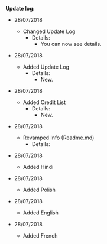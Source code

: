 __**Update log:**__

- 28/07/2018
    - Changed Update Log
        - Details: 
            - You can now see details.

- 28/07/2018 
    - Added Update Log
        - Details: 
            - New.
  
 - 28/07/2018 
    - Added Credit List
        - Details: 
            - New.

- 28/07/2018 
    - Revamped Info (Readme.md)
        - Details:

- 28/07/2018 
    - Added Hindi

- 28/07/2018 
    - Added Polish

- 28/07/2018 
    - Added English

- 28/07/2018
    - Added French
